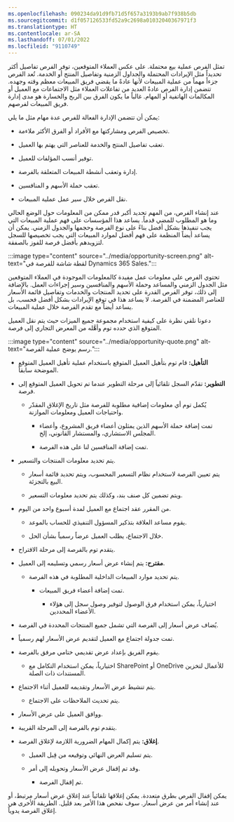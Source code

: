 ```yaml
---
ms.openlocfilehash: 090234da91d9fb71d5f657a3193b9ab7f938b5db
ms.sourcegitcommit: d1f057126533fd52a9c2698a01032040367971f3
ms.translationtype: HT
ms.contentlocale: ar-SA
ms.lasthandoff: 07/01/2022
ms.locfileid: "9110749"
---
```

تمثل الفرص عملية بيع محتملة. على عكس العملاء المتوقعين، توفر الفرص تفاصيل أكثر تحديداً مثل الإيرادات المحتملة والجداول الزمنية وتفاصيل المنتج أو الخدمة. تُعد الفرص جزءاً مهماً من عملية المبيعات لأنها عادةً ما يقضي فريق المبيعات معظم وقته وجهده. تتضمن إدارة الفرص عادةً العديد من تفاعلات العملاء مثل الاجتماعات مع العميل أو المكالمات الهاتفية أو المهام. غالباً ما يكون الفرق بين الربح والخسارة هو مدى إدارة فريق المبيعات لفرصهم.

يمكن أن تتضمن الإدارة الفعالة للفرص عدة مهام مثل ما يلي: 

- تخصيص الفرص ومشاركتها مع الأفراد أو الفرق الأكثر ملاءمة. 

- تعقب تفاصيل المنتج والخدمة للعناصر التي يهتم بها العميل. 

- توفير أنسب المؤلفات للعميل. 

- إدارة وتعقب أنشطة المبيعات المتعلقة بالفرصة. 

- تعقب حملة الأسهم و المنافسين. 

- نقل الفرص خلال سير عمل عملية المبيعات. 

 

عند إنشاء الفرص، من المهم تحديد أكبر قدر ممكن من المعلومات حول الوضع الحالي وما هو المطلوب للمضي قدماً. يساعد هذا المؤسسات على فهم عملية المبيعات التي يجب تنفيذها بشكل أفضل بناءً على نوع الفرصة وحجمها والجدول الزمني. يمكن أن يساعد أيضاً المنظمة على فهم أفضل لموارد المبيعات التي يجب تخصيصها للسجل لتزويدهم بأفضل فرصة للفوز بالصفقة. 

:::image type="content" source="../media/opportunity-screen.png" alt-text="لقطة شاشة للفرصة في Dynamics 365 Sales.":::

 

تحتوي الفرص على معلومات عمل مفيدة كالمعلومات الموجودة في العملاء المتوقعين مثل الجدول الزمني والمساعد وحملة الأسهم والمنافسين وسير إجراءات العمل. بالإضافة إلى ذلك، توفر الفرص القدرة على تحديد المنتجات والخدمات وتفاصيل قائمة الأسعار للعناصر المضمنة في الفرصة. لا يساعد هذا في توقع الإيرادات بشكل أفضل فحسب، بل يساعد أيضاً مع تقدم الفرصة خلال عملية المبيعات. 

دعونا نلقي نظرة على كيفية استخدام مجموعة جميع الميزات حيث يتم نقل العميل المتوقع الذي حدده توم وأهَّله من المعرض التجاري إلى فرصة. 


:::image type="content" source="../media/opportunity-quote.png" alt-text="رسم يوضح عملية الفرصة.":::

- **التأهيل:** قام توم بتأهيل العميل المتوقع باستخدام عملية تأهيل العميل المتوقع الموضحة سابقاً. 

 

- **التطوير:** تقدّم السجل تلقائياً إلى مرحلة التطوير عندما تم تحويل العميل المتوقع إلى فرصة. 

    - يُكمل توم أي معلومات إضافية مطلوبة للفرصة مثل تاريخ الإغلاق المقدّر واحتياجات العميل ومعلومات الموازنة. 

        - تمت إضافة حملة الأسهم الذين يمثلون أعضاء فريق المشروع، وأعضاء المجلس الاستشاري، والمستشار القانوني، إلخ. 

        - تمت إضافة المنافسين لنا على هذه الفرصة. 

- يتم تحديد معلومات المنتجات والتسعير.

    - يتم تعيين الفرصة لاستخدام نظام التسعير المحسوب، ويتم تحديد قائمة أسعار البيع بالتجزئة. 

    - ويتم تضمين كل صنف بند، وكذلك يتم تحديد معلومات التسعير. 

- من المقرر عقد اجتماع مع العميل لمدة أسبوع واحد من اليوم. 

    - يقوم مساعد العلاقة بتذكير المسؤول التنفيذي للحساب بالموعد.

    - خلال الاجتماع، يطلب العميل عرضاً رسمياً بشأن الحل.

- يتقدم توم بالفرصة إلى مرحلة الاقتراح.

 

- **مقترح:** يتم إنشاء عرض أسعار رسمي وتسليمه إلى العميل. 

    - يتم تحديد موارد المبيعات الداخلية المطلوبة في هذه الفرصة. 

        - تمت إضافة أعضاء فريق المبيعات. 

            - اختيارياً، يمكن استخدام فرق الوصول لتوفير وصول سجل إلى هؤلاء الأعضاء المحددين. 

- يُضاف عرض أسعار إلى الفرصة التي تشمل جميع المنتجات المحددة في الفرصة. 

- تمت جدولة اجتماع مع العميل لتقديم عرض الأسعار لهم رسمياً. 

- يقوم الفريق بإعداد عرض تقديمي ختامي مرفق بالفرصة.

    - اختيارياً، يمكن استخدام التكامل مع SharePoint أو OneDrive للأعمال لتخزين المستندات ذات الصلة. 

- يتم تنشيط عرض الأسعار وتقديمه للعميل أثناء الاجتماع. 

    - يتم تحديث الملاحظات على الاجتماع.

- ووافق العميل على عرض الأسعار.

- يتقدم توم بالفرصة إلى المرحلة القريبة.


- **إغلاق:** يتم إكمال المهام الضرورية اللازمة لإغلاق الفرصة. 

    - يتم تسليم العرض النهائي وتوقيعه من قِبل العميل. 

    - وقد تم إقفال عرض الأسعار وتحويله إلى أمر. 

        - تم إقفال الفرصة. 

يمكن إقفال الفرص بطرق متعددة. يمكن إغلاقها تلقائياً عند إغلاق عرض أسعار مرتبط، أو عند إنشاء أمر من عرض أسعار. سوف نفحص هذا الأمر بعد قليل. الطريقة الأخرى هي إغلاق الفرصة يدوياً. 

 